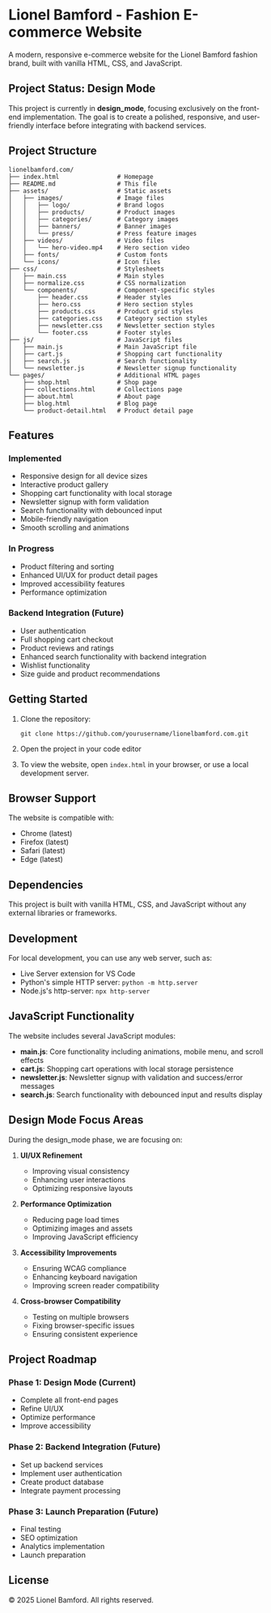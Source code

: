 # Lionel Bamford - Fashion E-commerce Website

A modern, responsive e-commerce website for the Lionel Bamford fashion brand, built with vanilla HTML, CSS, and JavaScript.

## Project Status: Design Mode

This project is currently in **design_mode**, focusing exclusively on the front-end implementation. The goal is to create a polished, responsive, and user-friendly interface before integrating with backend services.

## Project Structure

```
lionelbamford.com/
├── index.html                # Homepage
├── README.md                 # This file
├── assets/                   # Static assets
│   ├── images/               # Image files
│   │   ├── logo/             # Brand logos
│   │   ├── products/         # Product images
│   │   ├── categories/       # Category images
│   │   ├── banners/          # Banner images
│   │   └── press/            # Press feature images
│   ├── videos/               # Video files
│   │   └── hero-video.mp4    # Hero section video
│   ├── fonts/                # Custom fonts
│   └── icons/                # Icon files
├── css/                      # Stylesheets
│   ├── main.css              # Main styles
│   ├── normalize.css         # CSS normalization
│   └── components/           # Component-specific styles
│       ├── header.css        # Header styles
│       ├── hero.css          # Hero section styles
│       ├── products.css      # Product grid styles
│       ├── categories.css    # Category section styles
│       ├── newsletter.css    # Newsletter section styles
│       └── footer.css        # Footer styles
├── js/                       # JavaScript files
│   ├── main.js               # Main JavaScript file
│   ├── cart.js               # Shopping cart functionality
│   ├── search.js             # Search functionality
│   └── newsletter.js         # Newsletter signup functionality
└── pages/                    # Additional HTML pages
    ├── shop.html             # Shop page
    ├── collections.html      # Collections page
    ├── about.html            # About page
    ├── blog.html             # Blog page
    └── product-detail.html   # Product detail page
```

## Features

### Implemented
- Responsive design for all device sizes
- Interactive product gallery
- Shopping cart functionality with local storage
- Newsletter signup with form validation
- Search functionality with debounced input
- Mobile-friendly navigation
- Smooth scrolling and animations

### In Progress
- Product filtering and sorting
- Enhanced UI/UX for product detail pages
- Improved accessibility features
- Performance optimization

### Backend Integration (Future)
- User authentication
- Full shopping cart checkout
- Product reviews and ratings
- Enhanced search functionality with backend integration
- Wishlist functionality
- Size guide and product recommendations

## Getting Started

1. Clone the repository:
   ```
   git clone https://github.com/yourusername/lionelbamford.com.git
   ```

2. Open the project in your code editor

3. To view the website, open `index.html` in your browser, or use a local development server.

## Browser Support

The website is compatible with:
- Chrome (latest)
- Firefox (latest)
- Safari (latest)
- Edge (latest)

## Dependencies

This project is built with vanilla HTML, CSS, and JavaScript without any external libraries or frameworks.

## Development

For local development, you can use any web server, such as:

- Live Server extension for VS Code
- Python's simple HTTP server: `python -m http.server`
- Node.js's http-server: `npx http-server`

## JavaScript Functionality

The website includes several JavaScript modules:

- **main.js**: Core functionality including animations, mobile menu, and scroll effects
- **cart.js**: Shopping cart operations with local storage persistence
- **newsletter.js**: Newsletter signup with validation and success/error messages
- **search.js**: Search functionality with debounced input and results display

## Design Mode Focus Areas

During the design_mode phase, we are focusing on:

1. **UI/UX Refinement**
   - Improving visual consistency
   - Enhancing user interactions
   - Optimizing responsive layouts

2. **Performance Optimization**
   - Reducing page load times
   - Optimizing images and assets
   - Improving JavaScript efficiency

3. **Accessibility Improvements**
   - Ensuring WCAG compliance
   - Enhancing keyboard navigation
   - Improving screen reader compatibility

4. **Cross-browser Compatibility**
   - Testing on multiple browsers
   - Fixing browser-specific issues
   - Ensuring consistent experience

## Project Roadmap

### Phase 1: Design Mode (Current)
- Complete all front-end pages
- Refine UI/UX
- Optimize performance
- Improve accessibility

### Phase 2: Backend Integration (Future)
- Set up backend services
- Implement user authentication
- Create product database
- Integrate payment processing

### Phase 3: Launch Preparation (Future)
- Final testing
- SEO optimization
- Analytics implementation
- Launch preparation

## License

© 2025 Lionel Bamford. All rights reserved. 